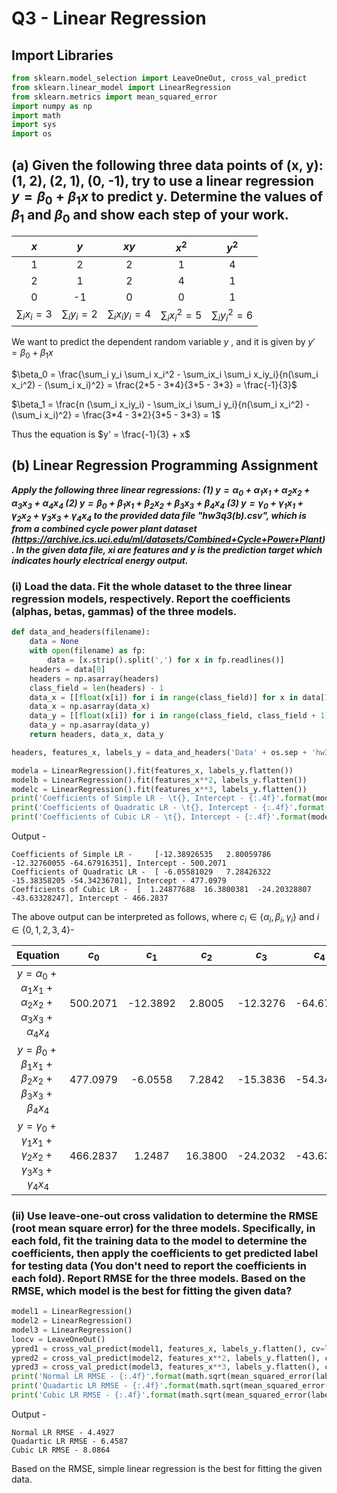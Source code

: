 
# Q3 - Linear Regression

## Import Libraries


```python
from sklearn.model_selection import LeaveOneOut, cross_val_predict
from sklearn.linear_model import LinearRegression
from sklearn.metrics import mean_squared_error
import numpy as np
import math
import sys
import os
```



## (a) Given the following three data points of (x, y): (1, 2), (2, 1), (0, -1), try to use a linear regression $y = \beta_0 + \beta_1x$ to predict y. Determine the values of $\beta_1$ and $\beta_0$ and show each step of your work.

|       $x$        |       $y$        |        $xy$         |       $x^2$        |       $y^2$        |
| :--------------: | :--------------: | :-----------------: | :----------------: | :----------------: |
|        1         |        2         |          2          |         1          |         4          |
|        2         |        1         |          2          |         4          |         1          |
|        0         |        -1        |          0          |         0          |         1          |
| $\sum_i x_i = 3$ | $\sum_i y_i = 2$ | $\sum_i x_iy_i = 4$ | $\sum_i x_i^2 = 5$ | $\sum_i y_i^2 = 6$ |

We want to predict the dependent random variable $y$ , and it is given by $y' = \beta_0 + \beta_1x$

$\beta_0 = \frac{\sum_i y_i \sum_i x_i^2 - \sum_ix_i \sum_i x_iy_i}{n(\sum_i x_i^2) - (\sum_i x_i)^2} = \frac{2*5 - 3*4}{3*5 - 3*3} = \frac{-1}{3}$

$\beta_1 = \frac{n (\sum_i x_iy_i) - \sum_ix_i \sum_i y_i}{n(\sum_i x_i^2) - (\sum_i x_i)^2} = \frac{3*4 - 3*2}{3*5 - 3*3} = 1$ 

Thus the equation is $y' = \frac{-1}{3} + x$



## (b) Linear Regression Programming Assignment

***Apply the following three linear regressions:
(1) $y = \alpha_0 + \alpha_1x_1 + \alpha_2x_2 + \alpha_3x_3 + \alpha_4x_4$
(2) $y = \beta_0 + \beta_1x_1 + \beta_2x_2 + \beta_3x_3 + \beta_4x_4$
(3) $y = \gamma_0 + \gamma_1x_1 + \gamma_2x_2 + \gamma_3x_3 + \gamma_4x_4$
to the provided data file "hw3q3(b).csv", which is from a combined cycle power plant dataset (https://archive.ics.uci.edu/ml/datasets/Combined+Cycle+Power+Plant). In the given data file, xi are features and y is the prediction target which indicates hourly electrical energy output.***



### (i) Load the data. Fit the whole dataset to the three linear regression models, respectively. Report the coefficients (alphas, betas, gammas) of the three models.


```python
def data_and_headers(filename):
    data = None
    with open(filename) as fp:
        data = [x.strip().split(',') for x in fp.readlines()]
    headers = data[0]
    headers = np.asarray(headers)
    class_field = len(headers) - 1
    data_x = [[float(x[i]) for i in range(class_field)] for x in data[1:]]
    data_x = np.asarray(data_x)
    data_y = [[float(x[i]) for i in range(class_field, class_field + 1)] for x in data[1:]]
    data_y = np.asarray(data_y)
    return headers, data_x, data_y
```


```python
headers, features_x, labels_y = data_and_headers('Data' + os.sep + 'hw3q3(b).csv')
```


```python
modela = LinearRegression().fit(features_x, labels_y.flatten())
modelb = LinearRegression().fit(features_x**2, labels_y.flatten())
modelc = LinearRegression().fit(features_x**3, labels_y.flatten())
print('Coefficients of Simple LR - \t{}, Intercept - {:.4f}'.format(modela.coef_,modela.intercept_))
print('Coefficients of Quadratic LR - \t{}, Intercept - {:.4f}'.format(modelb.coef_,modelb.intercept_))
print('Coefficients of Cubic LR - \t{}, Intercept - {:.4f}'.format(modelc.coef_,modelc.intercept_))
```

Output - 

```shell
Coefficients of Simple LR - 	[-12.38926535   2.80059786 -12.32760055 -64.67916351], Intercept - 500.2071
Coefficients of Quadratic LR - 	[ -6.05581029   7.28426322 -15.38358205 -54.34236701], Intercept - 477.0979
Coefficients of Cubic LR - 	[  1.24877688  16.3800381  -24.20328807 -43.63328247], Intercept - 466.2837
```

The above output can be interpreted as follows, where $c_i \in \{ \alpha_i, \beta_i, \gamma_i \}$ and $i \in \{ 0,1,2,3,4 \}$- 

|                           Equation                           |  $c_0$   |  $c_1$   |  $c_2$  |  $c_3$   |  $c_4$   |
| :----------------------------------------------------------: | :------: | :------: | :-----: | :------: | :------: |
| $y = \alpha_0 + \alpha_1x_1 + \alpha_2x_2 + \alpha_3x_3 + \alpha_4x_4$ | 500.2071 | -12.3892 | 2.8005  | -12.3276 | -64.6791 |
| $y = \beta_0 + \beta_1x_1 + \beta_2x_2 + \beta_3x_3 + \beta_4x_4$ | 477.0979 | -6.0558  | 7.2842  | -15.3836 | -54.3423 |
| $y = \gamma_0 + \gamma_1x_1 + \gamma_2x_2 + \gamma_3x_3 + \gamma_4x_4$ | 466.2837 |  1.2487  | 16.3800 | -24.2032 | -43.6333 |



### (ii) Use leave-one-out cross validation to determine the RMSE (root mean square error) for the three models. Specifically, in each fold, fit the training data to the model to determine the coefficients, then apply the coefficients to get predicted label for testing data (You don't need to report the coefficients in each fold). Report RMSE for the three models. Based on the RMSE, which model is the best for fitting the given data?


```python
model1 = LinearRegression()
model2 = LinearRegression()
model3 = LinearRegression()
loocv = LeaveOneOut()
ypred1 = cross_val_predict(model1, features_x, labels_y.flatten(), cv=loocv)
ypred2 = cross_val_predict(model2, features_x**2, labels_y.flatten(), cv=loocv)
ypred3 = cross_val_predict(model3, features_x**3, labels_y.flatten(), cv=loocv)
print('Normal LR RMSE - {:.4f}'.format(math.sqrt(mean_squared_error(labels_y.flatten(), ypred1))))
print('Quadartic LR RMSE - {:.4f}'.format(math.sqrt(mean_squared_error(labels_y.flatten(), ypred2))))
print('Cubic LR RMSE - {:.4f}'.format(math.sqrt(mean_squared_error(labels_y.flatten(), ypred3))))
```

Output - 

```shell
Normal LR RMSE - 4.4927
Quadartic LR RMSE - 6.4587
Cubic LR RMSE - 8.0864
```

Based on the RMSE,  simple linear regression is the best for fitting the given data.